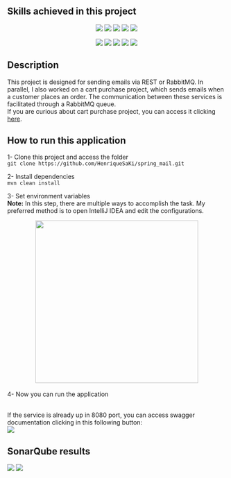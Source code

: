 ## Skills achieved in this project

<div align=center>
  
  ![](https://img.shields.io/badge/Code-Java-informational?style=flat&logo=Java&logoColor=white&color=EC1C24)
  ![](https://img.shields.io/badge/Code-SpringBoot-informational?style=flat&logo=Spring&logoColor=white&color=#6DB33F)
  ![](https://img.shields.io/badge/%20SQL%20Server-informational?style=flat&logo=microsoftsqlserver&logoColor=white&label=SQL%20Server&color=CC2927)
  ![](https://img.shields.io/badge/Code-RabbitMQ-informational?style=flat&logo=rabbitmq&logoColor=white&color=FF6600)
  ![](https://img.shields.io/badge/Code-JUnit-informational?style=flat&logo=junit5&logoColor=white&label=JUnit%205&color=25A162)

</div>
<div align=center>

  ![](https://img.shields.io/badge/Tools-Intellij-informational?style=flat&logo=intellijidea&logoColor=white&color=000000)
  ![](https://img.shields.io/badge/Tools-Git-informational?style=flat&logo=git&logoColor=white&color=%23F05032)
  ![](https://img.shields.io/badge/Tools-GitHub-informational?style=flat&logo=GitHub&logoColor=white&color=181717)
  ![](https://img.shields.io/badge/Tools-Postman-informational?style=flat&logo=Postman&logoColor=white&color=FF6C37)
  ![](https://img.shields.io/badge/Tools-SonarQube-informational?style=flat&logo=SonarQube&logoColor=white&color=4E9BCD)

</div>

## Description
This project is designed for sending emails via REST or RabbitMQ. In parallel, I also worked on a cart purchase project, which sends emails when a customer places an order. The communication between these services is facilitated through a RabbitMQ queue.<br>
If you are curious about cart purchase project, you can access it clicking [here](https://github.com/HenriqueSaKi/cart-purchase).

## How to run this application
1- Clone this project and access the folder <br>
`git clone https://github.com/HenriqueSaKi/spring_mail.git`

2- Install dependencies <br>
`mvn clean install`

3- Set environment variables <br>
**Note:** In this step, there are multiple ways to accomplish the task. My preferred method is to open IntelliJ IDEA and edit the configurations.


<div align=center>
  <img src="https://github.com/HenriqueSaKi/spring_mail/assets/27253114/0587566a-6a11-49a1-ad86-a12c885bf33d" width="375" length="200">
</div><br>
4- Now you can run the application

<br>If the service is already up in 8080 port, you can access swagger documentation clicking in this following button:
<br>
[![](https://img.shields.io/badge/swagger_url-85EA2D?style=flat&logo=swagger&logoColor=black)](http://localhost:8080/swagger-ui/index.html)

## SonarQube results
![](https://img.shields.io/badge/passed-quality_gate?style=flat&logo=sonarqube&logoColor=4E9BCD&label=quality%20gate&color=13C100)
![](https://img.shields.io/badge/83.7%25-coverage?style=flat&logo=sonarqube&logoColor=4E9BCD&label=coverage&color=999999)
